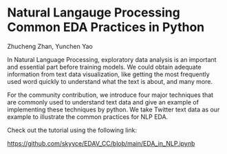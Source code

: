 # Natural Langauge Processing Common EDA Practices in Python

Zhucheng Zhan, Yunchen Yao



In Natural Language Processing, exploratory data analysis is an important and essential part before training models. We could obtain adequate information from text data visualization, like getting the most frequently used word quickly to understand what the text is about, and many more.

For the community contribution, we introduce four major techniques that are commonly used to understand text data and give an example of implementing these techniques by python. We take Twitter text data as our example to illustrate the common practices for NLP EDA.

Check out the tutorial using the following link:

https://github.com/skyyce/EDAV_CC/blob/main/EDA_in_NLP.ipynb
